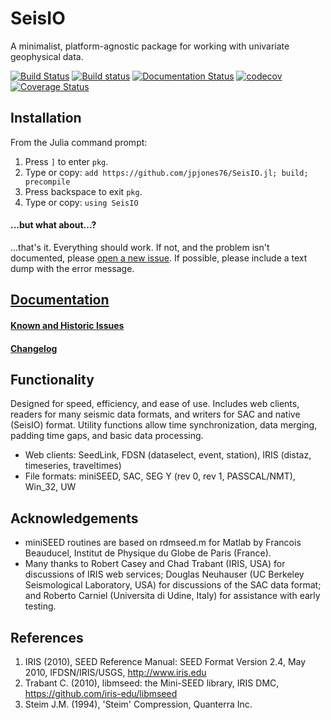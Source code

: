 # SeisIO
A minimalist, platform-agnostic package for working with univariate geophysical data.

[![Build Status](https://travis-ci.org/jpjones76/SeisIO.jl.svg?branch=master)](https://travis-ci.org/jpjones76/SeisIO.jl) [![Build status](https://ci.appveyor.com/api/projects/status/ocilv0u1sy41m934/branch/master?svg=true)](https://ci.appveyor.com/project/jpjones76/seisio-jl/branch/master) [![Documentation Status](https://readthedocs.org/projects/seisio/badge/?version=latest)](https://seisio.readthedocs.io/en/latest/?badge=latest) [![codecov](https://codecov.io/gh/jpjones76/SeisIO.jl/branch/master/graph/badge.svg)](https://codecov.io/gh/jpjones76/SeisIO.jl)[![Coverage Status](https://coveralls.io/repos/github/jpjones76/SeisIO.jl/badge.svg?branch=testing)](https://coveralls.io/github/jpjones76/SeisIO.jl?branch=testing)

## Installation
From the Julia command prompt:
1. Press `]` to enter `pkg`.
2. Type or copy: `add https://github.com/jpjones76/SeisIO.jl; build; precompile`
3. Press backspace to exit `pkg`.
4. Type or copy: `using SeisIO`

#### ...but what about...?
...that's it. Everything should work. If not, and the problem isn't documented, please [open a new issue](https://github.com/jpjones76/SeisIO.jl/issues/). If possible, please include a text dump with the error message.

## [Documentation](http://seisio.readthedocs.org)

#### [Known and Historic Issues](ISSUES.md)

#### [Changelog](CHANGELOG.md)

## Functionality
Designed for speed, efficiency, and ease of use. Includes web clients, readers for many seismic data formats, and writers for SAC and native (SeisIO) format. Utility functions allow time synchronization, data merging, padding time gaps, and basic data processing.

* Web clients: SeedLink, FDSN (dataselect, event, station), IRIS (distaz, timeseries, traveltimes)
* File formats: miniSEED, SAC, SEG Y (rev 0, rev 1, PASSCAL/NMT), Win_32, UW

## Acknowledgements
* miniSEED routines are based on rdmseed.m for Matlab by Francois Beauducel, Institut de Physique du Globe de Paris (France).
* Many thanks to Robert Casey and Chad Trabant (IRIS, USA) for discussions of IRIS web services; Douglas Neuhauser (UC Berkeley Seismological Laboratory, USA) for discussions of the SAC data format; and Roberto Carniel (Universita di Udine, Italy) for assistance with early testing.

## References
1. IRIS (2010), SEED Reference Manual: SEED Format Version 2.4, May 2010, IFDSN/IRIS/USGS, http://www.iris.edu
2. Trabant C. (2010), libmseed: the Mini-SEED library, IRIS DMC, https://github.com/iris-edu/libmseed
3. Steim J.M. (1994), 'Steim' Compression, Quanterra Inc.
